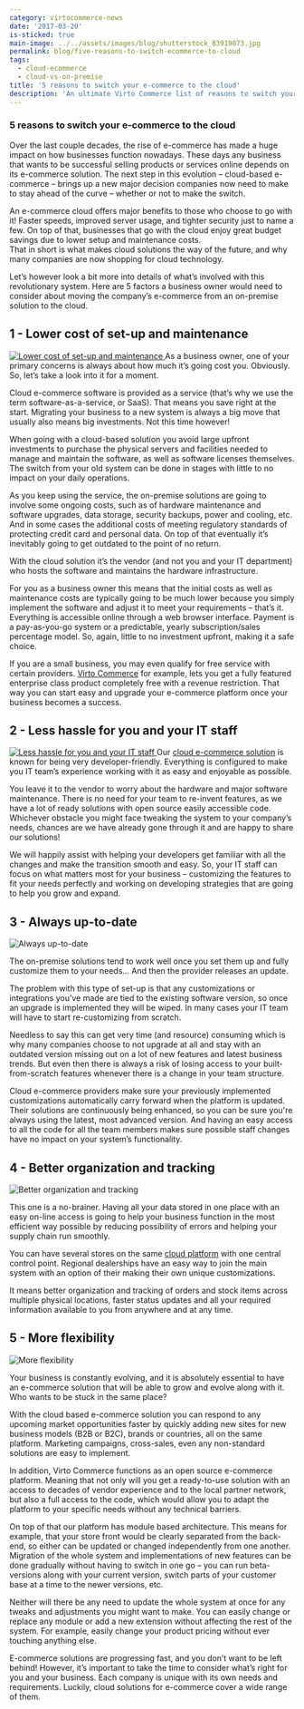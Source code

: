 ```yaml
---
category: virtocommerce-news
date: '2017-03-20'
is-sticked: true
main-image: ../../assets/images/blog/shutterstock_83919073.jpg
permalink: blog/five-reasons-to-switch-ecommerce-to-cloud
tags:
  - cloud-ecommerce
  - cloud-vs-on-premise
title: '5 reasons to switch your e-commerce to the cloud'
description: 'An ultimate Virto Commerce list of reasons to switch your ecommerce platforms from on premise to cloud. Switch ecommerce platform to the cloud and discover fantastic cloud-based systems’ benefits.'
---
```

### 5 reasons to switch your e-commerce to the cloud

Over the last couple decades, the rise of e-commerce has made a huge impact on how businesses function nowadays. These days any business that wants to be successful selling products or services online depends on its e-commerce solution. The next step in this evolution – cloud-based e-commerce – brings up a new major decision companies now need to make to stay ahead of the curve – whether or not to make the switch. 

An e-commerce cloud offers major benefits to those who choose to go with it! Faster speeds, improved server usage, and tighter security just to name a few. On top of that, businesses that go with the cloud enjoy great budget savings due to lower setup and maintenance costs.  
That in short is what makes cloud solutions the way of the future, and why many companies are now shopping for cloud technology.

Let’s however look a bit more into details of what’s involved with this revolutionary system.  Here are 5 factors a business owner would need to consider about moving the company’s e-commerce from an on-premise solution to the cloud.

## 1 - Lower cost of set-up and maintenance
<a href="/our-offers/enterprise-cloud-hosted">
<img alt="Lower cost of set-up and maintenance" src="../../assets/images/blog/shutterstock_420383689.jpg" />
</a>
As a business owner, one of your primary concerns is always about how much it’s going cost you. Obviously. So, let’s take a look into it for a moment.

Cloud e-commerce software is provided as a service (that’s why we use the term software-as-a-service, or SaaS). That means you save right at the start. Migrating your business to a new system is always a big move that usually also means big investments. Not this time however! 

When going with a cloud-based solution you avoid large upfront investments to purchase the physical servers and facilities needed to manage and maintain the software, as well as software licenses themselves. The switch from your old system can be done in stages with little to no impact on your daily operations.

As you keep using the service, the on-premise solutions are going to involve some ongoing costs, such as of hardware maintenance and software upgrades, data storage, security backups, power and cooling, etc. And in some cases the additional costs of meeting regulatory standards of protecting credit card and personal data. On top of that eventually it’s inevitably going to get outdated to the point of no return.

With the cloud solution it’s the vendor (and not you and your IT department) who hosts the software and maintains the hardware infrastructure.

For you as a business owner this means that the initial costs as well as maintenance costs are typically going to be much lower because you simply implement the software and adjust it to meet your requirements – that’s it. Everything is accessible online through a web browser interface. Payment is a pay-as-you-go system or a predictable, yearly subscription/sales percentage model. So, again, little to no investment upfront, making it a safe choice.

If you are a small business, you may even qualify for free service with certain providers. <a class="crosslink" href="https://virtocommerce.com" target="_blank">Virto Commerce</a> for example, lets you get a fully featured enterprise class product completely free with a revenue restriction. That way you can start easy and upgrade your e-commerce platform once your business becomes a success.

## 2 - Less hassle for you and your IT staff
<a href="/glossary/cloud-ecommerce">
<img alt="Less hassle for you and your IT staff" src="../../assets/images/blog/shutterstock_411450706.jpg" />
</a>
Our <a href="/glossary/cloud-ecommerce">cloud e-commerce solution</a> is known for being very developer-friendly. Everything is configured to make you IT team’s experience working with it as easy and enjoyable as possible.

You leave it to the vendor to worry about the hardware and major software maintenance. There is no need for your team to re-invent features, as we have a lot of ready solutions with open source easily accessible code. Whichever obstacle you might face tweaking the system to your company’s needs, chances are we have already gone through it and are happy to share our solutions! 

We will happily assist with helping your developers get familiar with all the changes and make the transition smooth and easy. So, your IT staff can focus on what matters most for your business – customizing the features to fit your needs perfectly and working on developing strategies that are going to help you grow and expand.

## 3 - Always up-to-date

<img alt="Always up-to-date" src="../../assets/images/blog/shutterstock_273951278.jpg" />

The on-premise solutions tend to work well once you set them up and fully customize them to your needs… And then the provider releases an update. 

The problem with this type of set-up is that any customizations or integrations you’ve made are tied to the existing software version, so once an upgrade is implemented they will be wiped. In many cases your IT team will have to start re-customizing from scratch. 

Needless to say this can get very time (and resource) consuming which is why many companies choose to not upgrade at all and stay with an outdated version missing out on a lot of new features and latest business trends. But even then there is always a risk of losing access to your built-from-scratch features whenever there is a change in your team structure.

Cloud e-commerce providers make sure your previously implemented customizations automatically carry forward when the platform is updated. Their solutions are continuously being enhanced, so you can be sure you're always using the latest, most advanced version. And having an easy access to all the code for all the team members makes sure possible staff changes have no impact on your system’s functionality.

## 4 - Better organization and tracking

<img alt="Better organization and tracking" src="../../assets/images/blog/shutterstock_524574916.jpg" />

This one is a no-brainer. Having all your data stored in one place with an easy on-line access is going to help your business function in the most efficient way possible by reducing possibility of errors and helping your supply chain run smoothly. 

You can have several stores on the same <a href="/our-offers/enterprise-cloud-hosted">cloud platform</a> with one central control point. Regional dealerships have an easy way to join the main system with an option of their making their own unique customizations.

It means better organization and tracking of orders and stock items across multiple physical locations, faster status updates and all your required information available to you from anywhere and at any time. 

## 5 - More flexibility

<img alt="More flexibility" src="../../assets/images/blog/shutterstock_374105650.jpg" />

Your business is constantly evolving, and it is absolutely essential to have an e-commerce solution that will be able to grow and evolve along with it. Who wants to be stuck in the same place?

With the cloud based e-commerce solution you can respond to any upcoming market opportunities faster by quickly adding new sites for new business models (B2B or B2C), brands or countries, all on the same platform. Marketing campaigns, cross-sales, even any non-standard solutions are easy to implement. 

In addition, Virto Commerce functions as an open source e-commerce platform. Meaning that not only will you get a ready-to-use solution with an access to decades of vendor experience and to the local partner network, but also a full access to the code, which would allow you to adapt the platform to your specific needs without any technical barriers.

On top of that our platform has module based architecture. This means for example, that your store front would be clearly separated from the back-end, so either can be updated or changed independently from one another. Migration of the whole system and implementations of new features can be done gradually without having to switch in one go – you can run beta-versions along with your current version, switch parts of your customer base at a time to the newer versions, etc. 

Neither will there be any need to update the whole system at once for any tweaks and adjustments you might want to make. You can easily change or replace any module or add a new extension without affecting the rest of the system. For example, easily change your product pricing without ever touching anything else. 

E-commerce solutions are progressing fast, and you don’t want to be left behind! However, it’s important to take the time to consider what’s right for you and your business. Each company is unique with its own needs and requirements. Luckily, cloud solutions for e-commerce cover a wide range of them.
